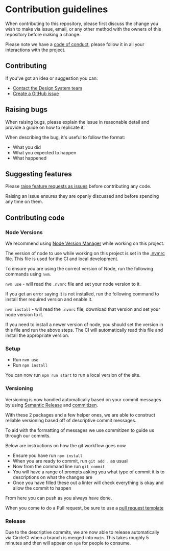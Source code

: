 # Contribution guidelines

When contributing to this repository, please first discuss the change you wish to make via issue, email, or any other method with the owners of this repository before making a change.

Please note we have a [code of conduct](https://github.com/ministryofjustice/moj-frontend/blob/main/CODE_OF_CONDUCT.md), please follow it in all your interactions with the project.

## Contributing

If you’ve got an idea or suggestion you can:

- [Contact the Design System team](https://design-patterns.service.justice.gov.uk/community/help-and-feedback)
- [Create a GitHub issue](https://github.com/ministryofjustice/moj-frontend/issues)

## Raising bugs

When raising bugs, please explain the issue in reasonable detail and provide a guide on how to replicate it.

When describing the bug, it's useful to follow the format:

- What you did
- What you expected to happen
- What happened

## Suggesting features

Please [raise feature requests as issues](https://github.com/ministryofjustice/moj-frontend/issues) before contributing any code.

Raising an issue ensures they are openly discussed and before spending any time on them.

## Contributing code

### Node Versions

We recommend using [Node Version Manager](https://github.com/nvm-sh/nvm#installing-and-updating) while working on this project.

The version of node to use while working on this project is set in the [.nvmrc](./.nvmrc) file. This file is used for the CI and local development.

To ensure you are using the correct version of Node, run the following commands using `nvm`.

`nvm use` - will read the `.nvmrc` file and set your node version to it.

If you get an error saying it is not installed, run the following command to install ther required version and enable it.

`nvm install` - will read the `.nvmrc` file, download that version and set your node version to it.

If you need to install a newer version of node, you should set the version in this file and run the above steps. The CI will automatically read this file and install the appropriate version.

### Setup

- Run `nvm use`
- Run `npm install`

You can now run `npm run start` to run a local version of the site.

### Versioning

Versioning is now handled automatically based on your commit messages by using [Semantic Release](https://semantic-release.gitbook.io/semantic-release/) and [commitizen](https://www.npmjs.com/package/commitizen).

With these 2 packages and a few helper ones, we are able to construct reliable versioning based off of descriptive commit messages.

To aid with the formatting of messages we use commitizen to guide us through our commits.

Below are instructions on how the git workflow goes now

- Ensure you have run `npm install`
- When you are ready to commit, run `git add .` as usual
- Now from the command line run `git commit`
- You will have a range of prompts asking you what type of commit it is to descriptions on what the changes are
- Once you have filled these out a linter will check everything is okay and allow the commit to happen

From here you can push as you always have done.

When you come to do a Pull request, be sure to use a [pull request template](https://github.com/ministryofjustice/moj-frontend/blob/main/.github/PULL_REQUEST_TEMPLATE)

### Release

Due to the descriptive commits, we are now able to release automatically via CircleCI when a branch is merged into `main`. This takes roughly 5 minutes and then will appear on `npm` for people to consume.
